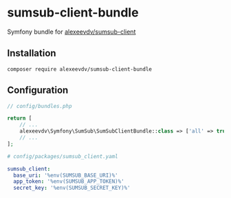 # sumsub-client-bundle

Symfony bundle for [alexeevdv/sumsub-client](https://github.com/alexeevdv/sumsub-client)

## Installation

```shell script
composer require alexeevdv/sumsub-client-bundle
```

## Configuration

```php
// config/bundles.php

return [
    // ...
    alexeevdv\Symfony\SumSub\SumSubClientBundle::class => ['all' => true],
    // ...
];
```

```yaml
# config/packages/sumsub_client.yaml 

sumsub_client:
  base_uri: '%env(SUMSUB_BASE_URI)%'
  app_token: '%env(SUMSUB_APP_TOKEN)%'
  secret_key: '%env(SUMSUB_SECRET_KEY)%'
```


